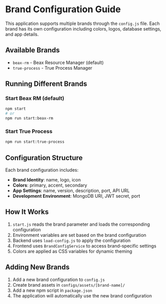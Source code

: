 # Brand Configuration Guide

This application supports multiple brands through the `config.js` file. Each brand has its own configuration including colors, logos, database settings, and app details.

## Available Brands

- `beax-rm` - Beax Resource Manager (default)
- `true-process` - True Process Manager

## Running Different Brands

### Start Beax RM (default)
```bash
npm start
# or
npm run start:beax-rm
```

### Start True Process
```bash
npm run start:true-process
```

## Configuration Structure

Each brand configuration includes:

- **Brand Identity**: name, logo, icon
- **Colors**: primary, accent, secondary
- **App Settings**: name, version, description, port, API URL
- **Development Environment**: MongoDB URI, JWT secret, port

## How It Works

1. `start.js` reads the brand parameter and loads the corresponding configuration
2. Environment variables are set based on the brand configuration
3. Backend uses `load-config.js` to apply the configuration
4. Frontend uses `BrandConfigService` to access brand-specific settings
5. Colors are applied as CSS variables for dynamic theming

## Adding New Brands

1. Add a new brand configuration to `config.js`
2. Create brand assets in `configs/assets/[brand-name]/`
3. Add a new npm script in `package.json`
4. The application will automatically use the new brand configuration